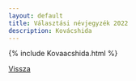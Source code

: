 ```yaml
---
layout: default
title: Választási névjegyzék 2022
description: Kovácshida
---
```


{% include Kovaacshida.html %}

[Vissza](./)